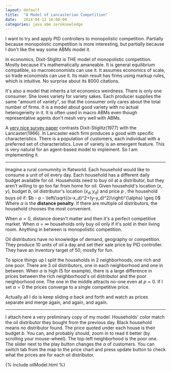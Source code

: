 ```yaml
---
layout: default
title:  "A Model of Lancasterian Competition"
date:   2014-04-12 16:00:00
categories: java abm zeroknowledge
--- 
```


I want to try and apply PID controllers to monopolistic competition. Partially because monopolistic competition is more interesting, but partially because I don't like the way some ABMs model it.

In economics, Dixit-Stiglitz is THE model of monopolistic competition. Mostly because it's mathematically amaneable. It is general equilibrium compatible, so macroeconomists can use it. It assumes economics of scale, so trade economists can use it. Its main result has firms using markup rules, which is intuitive. No surprise about its 8000 citations.

It's also a model that inherits a lot economics weirdness. There is only one consumer. She loves variety for variety sakes. Each producer supplies the same "amount of variety", so that the consumer only cares about the total number of firms. It is a model about good variety with no actual heterogeneity in it. It is often used in macro ABMs even though representative agents don't mesh very well with ABMs.

A [very nice survey paper](http://papers.ssrn.com/sol3/papers.cfm?abstract_id=1736712) contrasts Dixit-Stiglitz(1977) with the Lancaster(1966). In Lancaster each firm produces a good with specific characteristics. There is a population of customers, each individual with a preferred set of characteristics. Love of variety is an emergent feature.  This is very natural for an agent-based model to implement. 
So I am implementing it.


----------

Imagine a rural comumnity in flatworld. Each household would like to consume a unit of oil every day. Each household has a different daily budget available for oil. Households need to buy oil at a distributor, but they aren't willing to go too far from home for oil.
Given household's location $(x,y)$, budget $b$, oil distributor's location $(x_d,y_d)$ and price $p$ , the household buys oil if:
$b - p - \left(\sqrt{(x-x_d)^2+(y-y_d)^2}\right)^{\alpha} \geq 0$
Where $\alpha$ is the **distance penalty**.
If there are multiple oil distributors, the household chooses the most convenient.

When $\alpha = 0$, distance doesn't matter and then it's a perfect competitive market. When $\alpha=\infty$ households only buy oil only if it's sold in their living room.
Anything in between is monopolistic competition.

Oil distributors have no knowledge of demand, geography or competition. They produce 10 units of oil a day and set their sale price by PID controller. They have an inventory target of 50, mostly for fun. 

To spice things up I split the households in 2 neighborhoods, one rich and one poor. There are 3 oil distributors, one in each neighborhood and one in between.
When $\alpha$ is high (5 for example), there is a large difference in prices between the rich neighborhood's oil distributor and the poor neighborhood one. The one in the middle attracts no-one even at $p=0$.
If I set $\alpha=0$ the prices converge to a single competitive price.

Actually all I do is keep sliding $\alpha$ back and forth and watch as prices separate and merge again, and again, and again. 

----------

I attach here a very preliminary copy of my model. Households' color match the oil distributor they bought from the previous day. Black household means no distributor found. The price quoted under each house is their budget $b$. You can, and probably should, zoom in to read it better (by scrolling your mouse-wheel). The top-left neighborhood is the poor one. The slider next to the play button changes the $\alpha$ of customers.
You can switch tab from the map to the price chart and press update button to check what the prices are for each oil distributor.

{% include oilModel.html %}